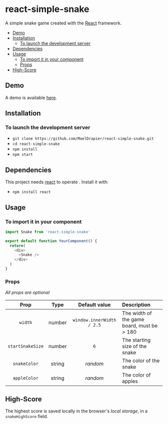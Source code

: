 # react-simple-snake

A simple snake game created with the [React](https://reactjs.org) framework.

- [Demo](#demo)
- [Installation](#installation)
  - [To launch the development server](#to-launch-the-development-server)
- [Dependencies](#dependencies)
- [Usage](#usage)
  - [To import it in your component](#to-import-it-in-your-component)
  - [Props](#props)
- [High-Score](#high-score)

## Demo
A demo is available [here](https://MaelDrapier.github.io/react-simple-snake).


## Installation

### To launch the development server

- `git clone https://github.com/MaelDrapier/react-simple-snake.git`
- `cd react-simple-snake`
- `npm install`
- `npm start`


## Dependencies
This project needs [react](https://www.npmjs.com/package/react) to operate . Install it with:
- `npm install react`


## Usage

### To import it in your component

``` javascript
import Snake from 'react-simple-snake'

export default function YourComponent() {
  return(
    <div>
      <Snake />
    </div>
  )
}

```

### Props
_All props are optional_

|Prop|Type|Default value|Description|
|:-:|:-:|:-:|:-|
|`width`|number|`window.innerWidth / 2.5`|The width of the game board, must be > 180|
|`startSnakeSize`|number|`6`|The starting size of the snake|
|`snakeColor`|string|_random_|The color of the snake|
|`appleColor`|string|_random_|The color of apples|


## High-Score
The highest score is saved locally in the browser's _local storage_, in a `snakeHighScore` field.
